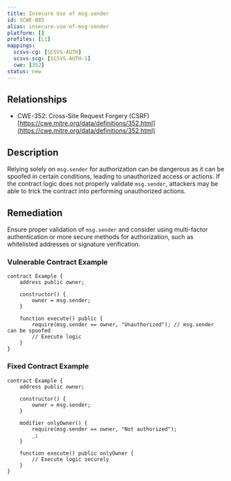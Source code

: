 ```yaml
---
title: Insecure Use of msg.sender
id: SCWE-085
alias: insecure-use-of-msg-sender
platform: []
profiles: [L1]
mappings:
  scsvs-cg: [SCSVS-AUTH]
  scsvs-scg: [SCSVS-AUTH-1]
  cwe: [352]
status: new
---
```


## Relationships  
- CWE-352: Cross-Site Request Forgery (CSRF)  
  [https://cwe.mitre.org/data/definitions/352.html](https://cwe.mitre.org/data/definitions/352.html)  

## Description
Relying solely on `msg.sender` for authorization can be dangerous as it can be spoofed in certain conditions, leading to unauthorized access or actions. If the contract logic does not properly validate `msg.sender`, attackers may be able to trick the contract into performing unauthorized actions.

## Remediation
Ensure proper validation of `msg.sender` and consider using multi-factor authentication or more secure methods for authorization, such as whitelisted addresses or signature verification.

### Vulnerable Contract Example
```solidity
contract Example {
    address public owner;

    constructor() {
        owner = msg.sender;
    }

    function execute() public {
        require(msg.sender == owner, "Unauthorized"); // msg.sender can be spoofed
        // Execute logic
    }
}
```
### Fixed Contract Example
```solidity
contract Example {
    address public owner;

    constructor() {
        owner = msg.sender;
    }

    modifier onlyOwner() {
        require(msg.sender == owner, "Not authorized");
        _;
    }

    function execute() public onlyOwner {
        // Execute logic securely
    }
}
```
